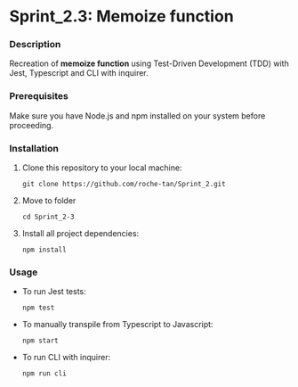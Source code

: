 # Sprint_2.3: Memoize function

### Description

Recreation of **memoize function** using Test-Driven Development (TDD) with Jest, Typescript and CLI with inquirer.

### Prerequisites

Make sure you have Node.js and npm installed on your system before proceeding.

### Installation

1. Clone this repository to your local machine:

   `git clone https://github.com/roche-tan/Sprint_2.git `

2. Move to folder

   `cd Sprint_2-3 `

3. Install all project dependencies:

   `npm install`

### Usage

- To run Jest tests:

  `npm test`

- To manually transpile from Typescript to Javascript:

  `npm start`

- To run CLI with inquirer:

  `npm run cli`
